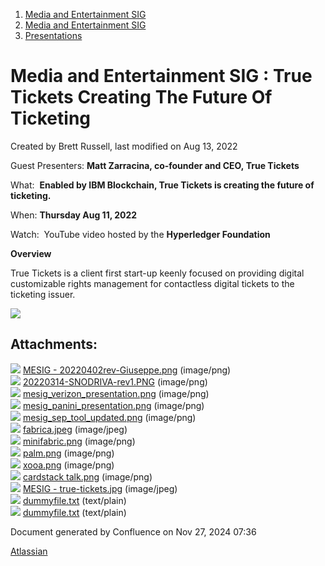 1. [Media and Entertainment SIG](index.html)
2. [Media and Entertainment SIG](Media-and-Entertainment-SIG_21430277.html)
3. [Presentations](Presentations_21446202.html)

# Media and Entertainment SIG : True Tickets Creating The Future Of Ticketing

Created by Brett Russell, last modified on Aug 13, 2022

Guest Presenters: **Matt Zarracina, co-founder and CEO, True Tickets**

What:  **Enabled by IBM Blockchain, True Tickets is creating the future of ticketing.**  

When: **Thursday Aug 11, 2022**

Watch:  YouTube video hosted by the **Hyperledger Foundation**

**Overview**

True Tickets is a client first start-up keenly focused on providing digital customizable rights management for contactless digital tickets to the ticketing issuer.

![](attachments/21447328/21458378.jpg?height=250)

## Attachments:

![](images/icons/bullet_blue.gif) [MESIG - 20220402rev-Giuseppe.png](attachments/21447328/21458367.png) (image/png)  
![](images/icons/bullet_blue.gif) [20220314-SNODRIVA-rev1.PNG](attachments/21447328/21458368.png) (image/png)  
![](images/icons/bullet_blue.gif) [mesig\_verizon\_presentation.png](attachments/21447328/21458375.png) (image/png)  
![](images/icons/bullet_blue.gif) [mesig\_panini\_presentation.png](attachments/21447328/21458377.png) (image/png)  
![](images/icons/bullet_blue.gif) [mesig\_sep\_tool\_updated.png](attachments/21447328/21458369.png) (image/png)  
![](images/icons/bullet_blue.gif) [fabrica.jpeg](attachments/21447328/21458370.jpeg) (image/jpeg)  
![](images/icons/bullet_blue.gif) [minifabric.png](attachments/21447328/21458371.png) (image/png)  
![](images/icons/bullet_blue.gif) [palm.png](attachments/21447328/21458372.png) (image/png)  
![](images/icons/bullet_blue.gif) [xooa.png](attachments/21447328/21458373.png) (image/png)  
![](images/icons/bullet_blue.gif) [cardstack talk.png](attachments/21447328/21458374.png) (image/png)  
![](images/icons/bullet_blue.gif) [MESIG - true-tickets.jpg](attachments/21447328/21458378.jpg) (image/jpeg)  
![](images/icons/bullet_blue.gif) [dummyfile.txt](attachments/21447328/21458382.txt) (text/plain)  
![](images/icons/bullet_blue.gif) [dummyfile.txt](attachments/21447328/21458376.txt) (text/plain)

Document generated by Confluence on Nov 27, 2024 07:36

[Atlassian](http://www.atlassian.com/)
